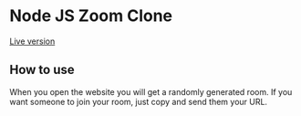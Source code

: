 # Node JS Zoom Clone

[Live version](https://sheltered-hollows-27744.herokuapp.com/)

## How to use

When you open the website you will get a randomly generated room. If you want someone to join your room, just copy and send them your URL.

